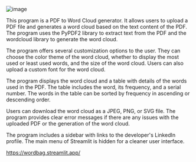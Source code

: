 ![image](https://github.com/kamranferoz/wordBag/assets/34434270/bcef2a89-aae7-4389-aacf-753f12121e6c)

This program is a PDF to Word Cloud generator. It allows users to upload a PDF file and generates a word cloud based on the text content of the PDF. The program uses the PyPDF2 library to extract text from the PDF and the wordcloud library to generate the word cloud.

The program offers several customization options to the user. They can choose the color theme of the word cloud, whether to display the most used or least used words, and the size of the word cloud. Users can also upload a custom font for the word cloud.

The program displays the word cloud and a table with details of the words used in the PDF. The table includes the word, its frequency, and a serial number. The words in the table can be sorted by frequency in ascending or descending order.

Users can download the word cloud as a JPEG, PNG, or SVG file. The program provides clear error messages if there are any issues with the uploaded PDF or the generation of the word cloud.

The program includes a sidebar with links to the developer's LinkedIn profile. The main menu of Streamlit is hidden for a cleaner user interface.

https://wordbag.streamlit.app/
